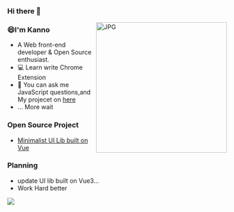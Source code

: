 
### Hi there 👋

<!--
**Miayawlr/MiayaWlr** is a ✨ _special_ ✨ repository because its `README.md` (this file) appears on your GitHub profile.
-->

<img  align="right" alt="JPG"  width = "300" height = "300" src="https://user-images.githubusercontent.com/52351095/119436372-a0ee4280-bd4e-11eb-93aa-bb3cae4ef8d4.jpg" />

### 😄I'm Kanno

- A  Web front-end developer & Open Source enthusiast.
-  💻 Learn write Chrome Extension
- 💬 You can ask me JavaScript questions,and My projecet on [here](mailto:812137533@qq.com)
- ... More wait

### Open Source Project

- [Minimalist UI Lib built on Vue](https://github.com/fay-org/fect)

### Planning
- update UI lib built on Vue3...
- Work Hard better

<div>
 <img src="https://github-readme-stats.vercel.app/api/top-langs/?username=XeryYue&hide=css,html,less,vue" />
</div>


